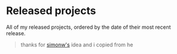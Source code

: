 # Released projects

All <!-- release_count starts --><!-- release_count ends --> of my released projects, ordered by the date of their most recent release.

<!-- recent_releases starts -->
<!-- recent_releases ends -->



> thanks for [simonw's](https://github.com/simonw/simonw) idea and i copied from he 
